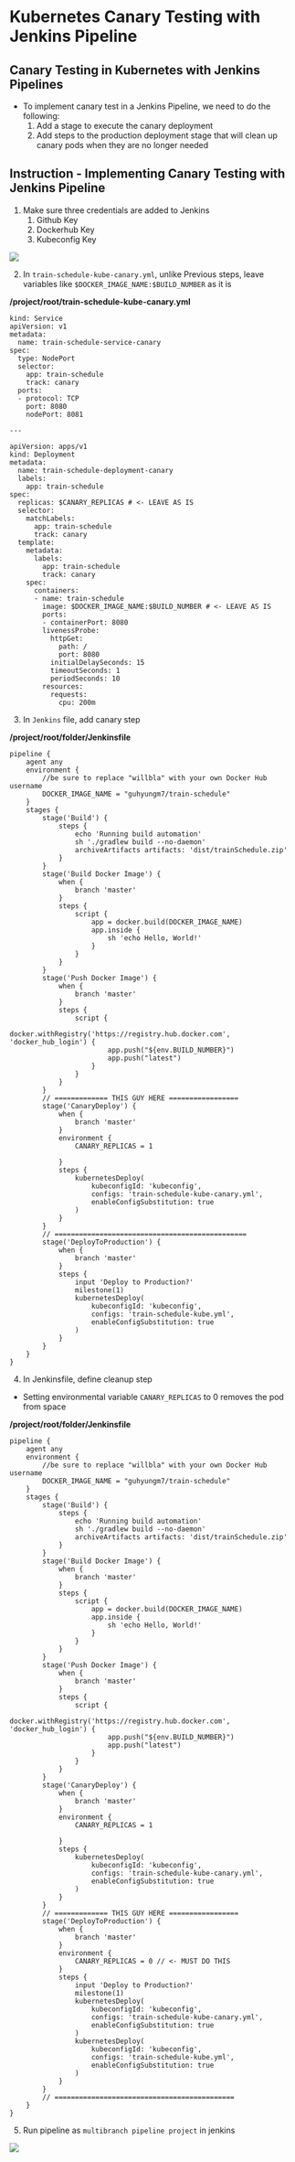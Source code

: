 # Kubernetes Canary Testing with Jenkins Pipeline

## Canary Testing in Kubernetes with Jenkins Pipelines

- To implement canary test in a Jenkins Pipeline, we need to do the following:
    1. Add a stage to execute the canary deployment
    2. Add steps to the production deployment stage that will clean up canary pods when they are no longer needed

## Instruction - Implementing Canary Testing with Jenkins Pipeline

1. Make sure three credentials are added to Jenkins
    1. Github Key
    2. Dockerhub Key
    3. Kubeconfig Key

<img src="https://user-images.githubusercontent.com/6856382/226525930-d8c815bf-bda1-41c3-9534-84a66b8d1ccc.png">

2. In `train-schedule-kube-canary.yml`, unlike Previous steps, leave variables like `$DOCKER_IMAGE_NAME:$BUILD_NUMBER` as it is

**/project/root/train-schedule-kube-canary.yml**
```
kind: Service
apiVersion: v1
metadata:
  name: train-schedule-service-canary
spec:
  type: NodePort
  selector:
    app: train-schedule
    track: canary
  ports:
  - protocol: TCP
    port: 8080
    nodePort: 8081

---

apiVersion: apps/v1
kind: Deployment
metadata:
  name: train-schedule-deployment-canary
  labels:
    app: train-schedule
spec:
  replicas: $CANARY_REPLICAS # <- LEAVE AS IS
  selector:
    matchLabels:
      app: train-schedule
      track: canary
  template:
    metadata:
      labels:
        app: train-schedule
        track: canary
    spec:
      containers:
      - name: train-schedule
        image: $DOCKER_IMAGE_NAME:$BUILD_NUMBER # <- LEAVE AS IS
        ports:
        - containerPort: 8080
        livenessProbe:
          httpGet:
            path: /
            port: 8080
          initialDelaySeconds: 15
          timeoutSeconds: 1
          periodSeconds: 10
        resources:
          requests:
            cpu: 200m
```

3. In `Jenkins` file, add canary step

**/project/root/folder/Jenkinsfile**
```
pipeline {
    agent any
    environment {
        //be sure to replace "willbla" with your own Docker Hub username
        DOCKER_IMAGE_NAME = "guhyungm7/train-schedule"
    }
    stages {
        stage('Build') {
            steps {
                echo 'Running build automation'
                sh './gradlew build --no-daemon'
                archiveArtifacts artifacts: 'dist/trainSchedule.zip'
            }
        }
        stage('Build Docker Image') {
            when {
                branch 'master'
            }
            steps {
                script {
                    app = docker.build(DOCKER_IMAGE_NAME)
                    app.inside {
                        sh 'echo Hello, World!'
                    }
                }
            }
        }
        stage('Push Docker Image') {
            when {
                branch 'master'
            }
            steps {
                script {
                    docker.withRegistry('https://registry.hub.docker.com', 'docker_hub_login') {
                        app.push("${env.BUILD_NUMBER}")
                        app.push("latest")
                    }
                }
            }
        }
        // ============= THIS GUY HERE =================
        stage('CanaryDeploy') {
            when {
                branch 'master'
            }
            environment {
                CANARY_REPLICAS = 1

            }
            steps {
                kubernetesDeploy(
                    kubeconfigId: 'kubeconfig',
                    configs: 'train-schedule-kube-canary.yml',
                    enableConfigSubstitution: true
                )
            }
        }
        // ===============================================
        stage('DeployToProduction') {
            when {
                branch 'master'
            }
            steps {
                input 'Deploy to Production?'
                milestone(1)
                kubernetesDeploy(
                    kubeconfigId: 'kubeconfig',
                    configs: 'train-schedule-kube.yml',
                    enableConfigSubstitution: true
                )
            }
        }
    }
}
```

4. In Jenkinsfile, define cleanup step
- Setting environmental variable `CANARY_REPLICAS` to 0 removes the pod from space 


**/project/root/folder/Jenkinsfile**
```
pipeline {
    agent any
    environment {
        //be sure to replace "willbla" with your own Docker Hub username
        DOCKER_IMAGE_NAME = "guhyungm7/train-schedule"
    }
    stages {
        stage('Build') {
            steps {
                echo 'Running build automation'
                sh './gradlew build --no-daemon'
                archiveArtifacts artifacts: 'dist/trainSchedule.zip'
            }
        }
        stage('Build Docker Image') {
            when {
                branch 'master'
            }
            steps {
                script {
                    app = docker.build(DOCKER_IMAGE_NAME)
                    app.inside {
                        sh 'echo Hello, World!'
                    }
                }
            }
        }
        stage('Push Docker Image') {
            when {
                branch 'master'
            }
            steps {
                script {
                    docker.withRegistry('https://registry.hub.docker.com', 'docker_hub_login') {
                        app.push("${env.BUILD_NUMBER}")
                        app.push("latest")
                    }
                }
            }
        }
        stage('CanaryDeploy') {
            when {
                branch 'master'
            }
            environment {
                CANARY_REPLICAS = 1

            }
            steps {
                kubernetesDeploy(
                    kubeconfigId: 'kubeconfig',
                    configs: 'train-schedule-kube-canary.yml',
                    enableConfigSubstitution: true
                )
            }
        }
        // ============= THIS GUY HERE =================
        stage('DeployToProduction') {
            when {
                branch 'master'
            }
            environment {
                CANARY_REPLICAS = 0 // <- MUST DO THIS
            }
            steps {
                input 'Deploy to Production?'
                milestone(1)
                kubernetesDeploy(
                    kubeconfigId: 'kubeconfig',
                    configs: 'train-schedule-kube-canary.yml',
                    enableConfigSubstitution: true
                )
                kubernetesDeploy(
                    kubeconfigId: 'kubeconfig',
                    configs: 'train-schedule-kube.yml',
                    enableConfigSubstitution: true
                )
            }
        }
        // ============================================
    }
}
```

5. Run pipeline as `multibranch pipeline project` in jenkins

<img src="https://user-images.githubusercontent.com/6856382/226527887-303b69cc-2d83-4cb4-a2c2-c5c3f4fc8f7b.png">

#